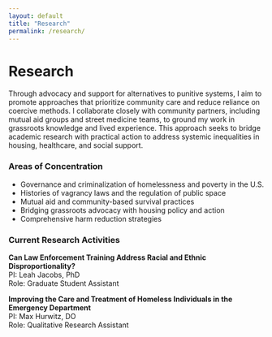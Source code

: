 ```yaml
---
layout: default
title: "Research"
permalink: /research/
---
```


# Research

Through advocacy and support for alternatives to punitive systems, I aim to promote approaches that prioritize community care and reduce reliance on coercive methods. I collaborate closely with community partners, including mutual aid groups and street medicine teams, to ground my work in grassroots knowledge and lived experience. This approach seeks to bridge academic research with practical action to address systemic inequalities in housing, healthcare, and social support.

### Areas of Concentration
- Governance and criminalization of homelessness and poverty in the U.S.
- Histories of vagrancy laws and the regulation of public space
- Mutual aid and community-based survival practices
- Bridging grassroots advocacy with housing policy and action
- Comprehensive harm reduction strategies

### Current Research Activities

**Can Law Enforcement Training Address Racial and Ethnic Disproportionality?**  
PI: Leah Jacobs, PhD  
Role: Graduate Student Assistant

**Improving the Care and Treatment of Homeless Individuals in the Emergency Department**  
PI: Max Hurwitz, DO  
Role: Qualitative Research Assistant
